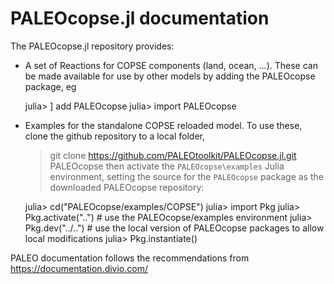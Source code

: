 # PALEOcopse.jl documentation

The PALEOcopse.jl repository provides:

- A set of Reactions for COPSE components (land, ocean, ...). These can be made available for use by other models by adding the PALEOcopse package, eg

    julia> ] add PALEOcopse
    julia> import PALEOcopse

- Examples for the standalone COPSE reloaded model.  To use these, clone the github repository to a local folder,

    > git clone https://github.com/PALEOtoolkit/PALEOcopse.jl.git PALEOcopse
then activate the `PALEOcopse\examples` Julia environment, setting the source for the `PALEOcopse` package as the downloaded PALEOcopse repository:

    julia> cd("PALEOcopse/examples/COPSE")
    julia> import Pkg
    julia> Pkg.activate("..") # use the PALEOcopse/examples environment
    julia> Pkg.dev("../..")   # use the local version of PALEOcopse packages to allow local modifications
    julia> Pkg.instantiate() 

PALEO documentation follows the recommendations from <https://documentation.divio.com/>

